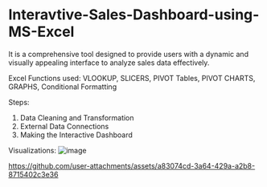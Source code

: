 # Interavtive-Sales-Dashboard-using-MS-Excel
It is a comprehensive tool designed to provide users with a dynamic and visually appealing interface to analyze sales data effectively.

Excel Functions used:
VLOOKUP, SLICERS, PIVOT Tables, PIVOT CHARTS, GRAPHS, Conditional Formatting

Steps:
1. Data Cleaning and Transformation
2. External Data Connections
3. Making the Interactive Dashboard

Visualizations:
![image](https://github.com/user-attachments/assets/5096bb27-4a99-4ffc-ae29-8842b15fbf6f)

https://github.com/user-attachments/assets/a83074cd-3a64-429a-a2b8-8715402c3e36



